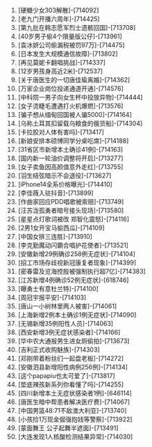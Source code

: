 
1. [硬糖少女303解散]-[714092]
1. [老九门开播六周年]-[714425]
1. [第九批在韩志愿军烈士遗骸回国]-[713708]
1. [40岁男子偷4个限量版公仔]-[713961]
1. [袁冰妍公司偷漏税被罚97万]-[714475]
1. [日本发生大规模通信故障]-[713802]
1. [再见莫妮卡翻唱挑战]-[714337]
1. [12岁男孩身高近2米]-[712537]
1. [关于唐医生的一切唐佳瑜离婚]-[714362]
1. [万家企业岗位投递通道开通]-[714576]
1. [中科院一男子向女生杯中投放异物]-[714444]
1. [女子烫睫毛遭遇打火机爆燃]-[713576]
1. [骗子想从缅甸回国被人骗5000]-[714164]
1. [乌称土耳其扣留载乌粮食的俄货船]-[714304]
1. [卡拉胶对人体有害吗]-[713417]
1. [新娘安排本硕博同学分桌吃席]-[714188]
1. [31省区市新增本土确诊41例]-[714163]
1. [国内新一轮油价调整将开启]-[713277]
1. [女子卖鱼因高颜值意外走红]-[713755]
1. [羽生结弦暗示不会退役]-[713627]
1. [iPhone14全系价格曝光]-[714410]
1. [李佳薇入驻抖音]-[713899]
1. [作曲家回应PDD唱歌被索赔]-[713749]
1. [汪苏泷孤勇者暗号接头现场]-[713580]
1. [星星点灯歌词被改 郑智化震怒]-[714116]
1. [2男1女开宝马偷西瓜]-[714109]
1. [中国女排三连胜]-[713910]
1. [李克勤魔动闪霸合唱护花使者]-[713521]
1. [安徽新增29例确诊258例无症状]-[714104]
1. [招工市场存歧视新冠康复者现象]-[714399]
1. [密春雷及览海控股被强制执行超7亿]-[714383]
1. [江苏新增4例确诊52例无症状]-[618746]
1. [曝勇士有意杜兰特]-[714100]
1. [周冠宇报平安]-[714103]
1. [唐山一小树林里两人被害]-[714061]
1. [上海新增2例本土确诊1例无症状]-[714090]
1. [无锡新增35例阳性人员]-[714063]
1. [西安新增3例无症状感染者]-[714166]
1. [华中农大通报男生进女厕偷拍]-[713673]
1. [吉利正式收购魅族]-[714303]
1. [邓刚带着粉丝们一起盘老板]-[714272]
1. [安徽泗县新增阳性病例256例]-[714134]
1. [这个papapiu也太可爱了]-[713817]
1. [垫底辣孩新系列你看懂了吗]-[714255]
1. [四川新增本土无症状感染者1例]-[646114]
1. [唐医生暗中帮患者解决医疗费]-[714067]
1. [中国男篮48:71不敌澳大利亚]-[713740]
1. [小孩捡1万现金倔强抱钱等警察]-[713922]
1. [蒙面舞王 公子起舞半遮面]-[713491]
1. [大连发现1人核酸检测结果异常]-[714030]